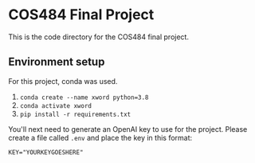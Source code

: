 # COS484 Final Project
This is the code directory for the COS484 final project.

## Environment setup
For this project, conda was used.

1. `conda create --name xword python=3.8`
2. `conda activate xword`
3. `pip install -r requirements.txt`

You'll next need to generate an OpenAI key to use for the project. Please create a file called `.env` and place the key in this format:
```
KEY="YOURKEYGOESHERE"
```
